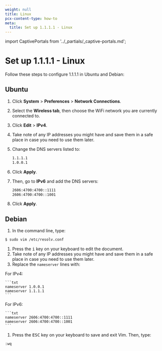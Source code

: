 ```yaml
---
weight: null
title: Linux
pcx-content-type: how-to
meta:
  title: Set up 1.1.1.1 - Linux
---
```


import CaptivePortals from '../_partials/_captive-portals.md';

# Set up 1.1.1.1 - Linux

Follow these steps to configure 1.1.1.1 in Ubuntu and Debian:

## Ubuntu

1. Click **System** > **Preferences** > **Network Connections**.
1. Select the **Wireless tab**, then choose the WiFi network you are currently connected to.
1. Click **Edit** > **IPv4**.
1. Take note of any IP addresses you might have and save them in a safe place in case you need to use them later.
1. Change the DNS servers listed to:

   ```txt
   1.1.1.1
   1.0.0.1
   ```

1. Click **Apply**.
1. Then, go to **IPv6** and add the DNS servers:

   ```txt
   2606:4700:4700::1111
   2606:4700:4700::1001
   ```

1. Click **Apply**.

## Debian

1. In the command line, type:

```sh
$ sudo vim /etc/resolv.conf
```

1. Press the <kbd>i</kbd> key on your keyboard to edit the document.
1. Take note of any IP addresses you might have and save them in a safe place in case you need to use them later.
1. Replace the `nameserver` lines with:

For IPv4:

    ```txt
    nameserver 1.0.0.1
    nameserver 1.1.1.1
    ```

For IPv6:

    ```txt
    nameserver 2606:4700:4700::1111
    nameserver 2606:4700:4700::1001
    ```

1. Press the <kbd>ESC</kbd> key on your keyboard to save and exit Vim. Then, type:

```
:wq
```

<CaptivePortals />